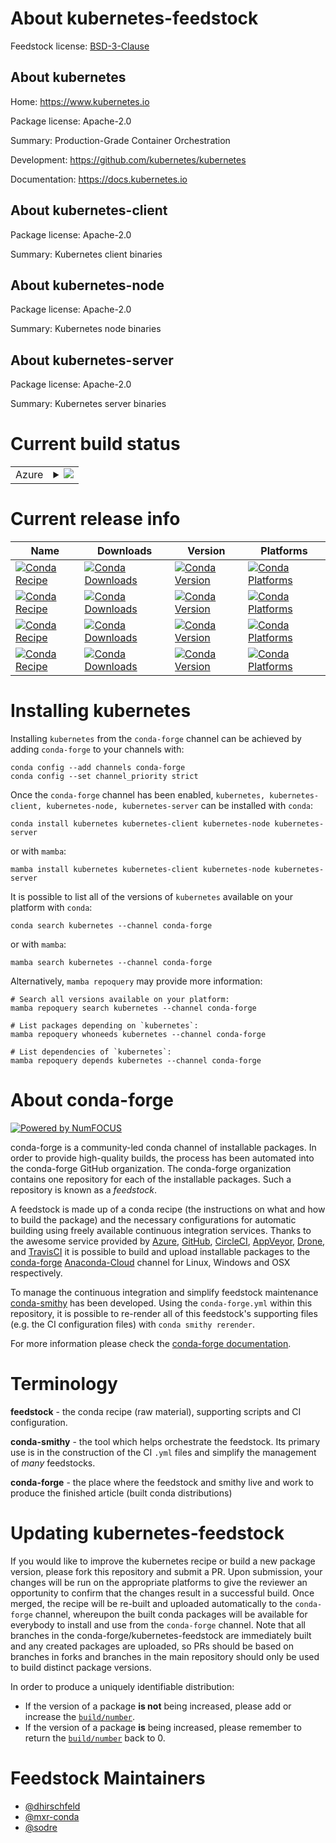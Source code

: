 About kubernetes-feedstock
==========================

Feedstock license: [BSD-3-Clause](https://github.com/conda-forge/kubernetes-feedstock/blob/main/LICENSE.txt)


About kubernetes
----------------

Home: https://www.kubernetes.io

Package license: Apache-2.0

Summary: Production-Grade Container Orchestration

Development: https://github.com/kubernetes/kubernetes

Documentation: https://docs.kubernetes.io

About kubernetes-client
-----------------------



Package license: Apache-2.0

Summary: Kubernetes client binaries

About kubernetes-node
---------------------



Package license: Apache-2.0

Summary: Kubernetes node binaries

About kubernetes-server
-----------------------



Package license: Apache-2.0

Summary: Kubernetes server binaries

Current build status
====================


<table>
    
  <tr>
    <td>Azure</td>
    <td>
      <details>
        <summary>
          <a href="https://dev.azure.com/conda-forge/feedstock-builds/_build/latest?definitionId=507&branchName=main">
            <img src="https://dev.azure.com/conda-forge/feedstock-builds/_apis/build/status/kubernetes-feedstock?branchName=main">
          </a>
        </summary>
        <table>
          <thead><tr><th>Variant</th><th>Status</th></tr></thead>
          <tbody><tr>
              <td>linux_64</td>
              <td>
                <a href="https://dev.azure.com/conda-forge/feedstock-builds/_build/latest?definitionId=507&branchName=main">
                  <img src="https://dev.azure.com/conda-forge/feedstock-builds/_apis/build/status/kubernetes-feedstock?branchName=main&jobName=linux&configuration=linux%20linux_64_" alt="variant">
                </a>
              </td>
            </tr><tr>
              <td>osx_arm64</td>
              <td>
                <a href="https://dev.azure.com/conda-forge/feedstock-builds/_build/latest?definitionId=507&branchName=main">
                  <img src="https://dev.azure.com/conda-forge/feedstock-builds/_apis/build/status/kubernetes-feedstock?branchName=main&jobName=osx&configuration=osx%20osx_arm64_" alt="variant">
                </a>
              </td>
            </tr><tr>
              <td>win_64</td>
              <td>
                <a href="https://dev.azure.com/conda-forge/feedstock-builds/_build/latest?definitionId=507&branchName=main">
                  <img src="https://dev.azure.com/conda-forge/feedstock-builds/_apis/build/status/kubernetes-feedstock?branchName=main&jobName=win&configuration=win%20win_64_" alt="variant">
                </a>
              </td>
            </tr>
          </tbody>
        </table>
      </details>
    </td>
  </tr>
</table>

Current release info
====================

| Name | Downloads | Version | Platforms |
| --- | --- | --- | --- |
| [![Conda Recipe](https://img.shields.io/badge/recipe-kubernetes-green.svg)](https://anaconda.org/conda-forge/kubernetes) | [![Conda Downloads](https://img.shields.io/conda/dn/conda-forge/kubernetes.svg)](https://anaconda.org/conda-forge/kubernetes) | [![Conda Version](https://img.shields.io/conda/vn/conda-forge/kubernetes.svg)](https://anaconda.org/conda-forge/kubernetes) | [![Conda Platforms](https://img.shields.io/conda/pn/conda-forge/kubernetes.svg)](https://anaconda.org/conda-forge/kubernetes) |
| [![Conda Recipe](https://img.shields.io/badge/recipe-kubernetes--client-green.svg)](https://anaconda.org/conda-forge/kubernetes-client) | [![Conda Downloads](https://img.shields.io/conda/dn/conda-forge/kubernetes-client.svg)](https://anaconda.org/conda-forge/kubernetes-client) | [![Conda Version](https://img.shields.io/conda/vn/conda-forge/kubernetes-client.svg)](https://anaconda.org/conda-forge/kubernetes-client) | [![Conda Platforms](https://img.shields.io/conda/pn/conda-forge/kubernetes-client.svg)](https://anaconda.org/conda-forge/kubernetes-client) |
| [![Conda Recipe](https://img.shields.io/badge/recipe-kubernetes--node-green.svg)](https://anaconda.org/conda-forge/kubernetes-node) | [![Conda Downloads](https://img.shields.io/conda/dn/conda-forge/kubernetes-node.svg)](https://anaconda.org/conda-forge/kubernetes-node) | [![Conda Version](https://img.shields.io/conda/vn/conda-forge/kubernetes-node.svg)](https://anaconda.org/conda-forge/kubernetes-node) | [![Conda Platforms](https://img.shields.io/conda/pn/conda-forge/kubernetes-node.svg)](https://anaconda.org/conda-forge/kubernetes-node) |
| [![Conda Recipe](https://img.shields.io/badge/recipe-kubernetes--server-green.svg)](https://anaconda.org/conda-forge/kubernetes-server) | [![Conda Downloads](https://img.shields.io/conda/dn/conda-forge/kubernetes-server.svg)](https://anaconda.org/conda-forge/kubernetes-server) | [![Conda Version](https://img.shields.io/conda/vn/conda-forge/kubernetes-server.svg)](https://anaconda.org/conda-forge/kubernetes-server) | [![Conda Platforms](https://img.shields.io/conda/pn/conda-forge/kubernetes-server.svg)](https://anaconda.org/conda-forge/kubernetes-server) |

Installing kubernetes
=====================

Installing `kubernetes` from the `conda-forge` channel can be achieved by adding `conda-forge` to your channels with:

```
conda config --add channels conda-forge
conda config --set channel_priority strict
```

Once the `conda-forge` channel has been enabled, `kubernetes, kubernetes-client, kubernetes-node, kubernetes-server` can be installed with `conda`:

```
conda install kubernetes kubernetes-client kubernetes-node kubernetes-server
```

or with `mamba`:

```
mamba install kubernetes kubernetes-client kubernetes-node kubernetes-server
```

It is possible to list all of the versions of `kubernetes` available on your platform with `conda`:

```
conda search kubernetes --channel conda-forge
```

or with `mamba`:

```
mamba search kubernetes --channel conda-forge
```

Alternatively, `mamba repoquery` may provide more information:

```
# Search all versions available on your platform:
mamba repoquery search kubernetes --channel conda-forge

# List packages depending on `kubernetes`:
mamba repoquery whoneeds kubernetes --channel conda-forge

# List dependencies of `kubernetes`:
mamba repoquery depends kubernetes --channel conda-forge
```


About conda-forge
=================

[![Powered by
NumFOCUS](https://img.shields.io/badge/powered%20by-NumFOCUS-orange.svg?style=flat&colorA=E1523D&colorB=007D8A)](https://numfocus.org)

conda-forge is a community-led conda channel of installable packages.
In order to provide high-quality builds, the process has been automated into the
conda-forge GitHub organization. The conda-forge organization contains one repository
for each of the installable packages. Such a repository is known as a *feedstock*.

A feedstock is made up of a conda recipe (the instructions on what and how to build
the package) and the necessary configurations for automatic building using freely
available continuous integration services. Thanks to the awesome service provided by
[Azure](https://azure.microsoft.com/en-us/services/devops/), [GitHub](https://github.com/),
[CircleCI](https://circleci.com/), [AppVeyor](https://www.appveyor.com/),
[Drone](https://cloud.drone.io/welcome), and [TravisCI](https://travis-ci.com/)
it is possible to build and upload installable packages to the
[conda-forge](https://anaconda.org/conda-forge) [Anaconda-Cloud](https://anaconda.org/)
channel for Linux, Windows and OSX respectively.

To manage the continuous integration and simplify feedstock maintenance
[conda-smithy](https://github.com/conda-forge/conda-smithy) has been developed.
Using the ``conda-forge.yml`` within this repository, it is possible to re-render all of
this feedstock's supporting files (e.g. the CI configuration files) with ``conda smithy rerender``.

For more information please check the [conda-forge documentation](https://conda-forge.org/docs/).

Terminology
===========

**feedstock** - the conda recipe (raw material), supporting scripts and CI configuration.

**conda-smithy** - the tool which helps orchestrate the feedstock.
                   Its primary use is in the construction of the CI ``.yml`` files
                   and simplify the management of *many* feedstocks.

**conda-forge** - the place where the feedstock and smithy live and work to
                  produce the finished article (built conda distributions)


Updating kubernetes-feedstock
=============================

If you would like to improve the kubernetes recipe or build a new
package version, please fork this repository and submit a PR. Upon submission,
your changes will be run on the appropriate platforms to give the reviewer an
opportunity to confirm that the changes result in a successful build. Once
merged, the recipe will be re-built and uploaded automatically to the
`conda-forge` channel, whereupon the built conda packages will be available for
everybody to install and use from the `conda-forge` channel.
Note that all branches in the conda-forge/kubernetes-feedstock are
immediately built and any created packages are uploaded, so PRs should be based
on branches in forks and branches in the main repository should only be used to
build distinct package versions.

In order to produce a uniquely identifiable distribution:
 * If the version of a package **is not** being increased, please add or increase
   the [``build/number``](https://docs.conda.io/projects/conda-build/en/latest/resources/define-metadata.html#build-number-and-string).
 * If the version of a package **is** being increased, please remember to return
   the [``build/number``](https://docs.conda.io/projects/conda-build/en/latest/resources/define-metadata.html#build-number-and-string)
   back to 0.

Feedstock Maintainers
=====================

* [@dhirschfeld](https://github.com/dhirschfeld/)
* [@mxr-conda](https://github.com/mxr-conda/)
* [@sodre](https://github.com/sodre/)

